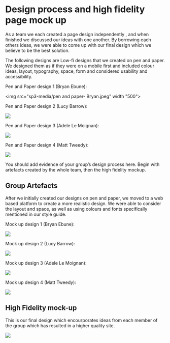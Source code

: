 # Design process and high fidelity page mock up

As a team we each created a page design independently , and when finished we discussed our ideas with one another. By borrowing each others ideas, we were able to come up with our final design which we believe to be the best solution. 

The following designs are Low-fi designs that we created on pen and paper. We designed them as if they were on a mobile first and included colour ideas, layout, typography, space, form and considered usability and accessibility. 

Pen and Paper design 1 (Bryan Ebune): 

<img src="sp3-media/pen and paper- Bryan.jpeg" width "500"> 


Pen and Paper design 2 (Lucy Barrow): 


<img src="sp3-media/pen and paper- Lucy.jpeg"> 



Pen and Paper design 3 (Adele Le Moignan): 


<img src="sp3-media/pen and paper- Adele.jpeg"> 


Pen and Paper design 4 (Matt Tweedy): 

<img src="sp3-media/pen and paper- Matt.jpeg"> 

You should add evidence of your group’s design process here. Begin with artefacts created by the whole team, then the high fidelity mockup.

## Group Artefacts

After we initially created our designs on pen and paper, we moved to a web based platform to create a more realistic design. We were able to consider the layout and space, as well as using colours and fonts specifically mentioned in our style guide. 

Mock up design 1 (Bryan Ebune): 

<img src="sp3-prototyping/Webpage Mockup-Bryan.PNG"> 


Mock up design 2 (Lucy Barrow): 


<img src="sp3-prototyping/Slide1.PNG"> 



Mock up design 3 (Adele Le Moignan): 


<img src="sp3-prototyping/mobile-design-adele.png"> 


Mock up design 4 (Matt Tweedy): 

<img src="sp3-prototyping/MockUp2- Bryan.PNG"> 



## High Fidelity mock-up

This is our final design which encourporates ideas from each member of the group which has resulted in a higher quality site. 


<img src="sp3-prototyping/finalMockUp.png"> 

